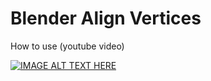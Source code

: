 # Blender Align Vertices

How to use (youtube video)

[![IMAGE ALT TEXT HERE](https://img.youtube.com/vi/JPFlmd2zuP0/0.jpg)](https://www.youtube.com/watch?v=JPFlmd2zuP0)
